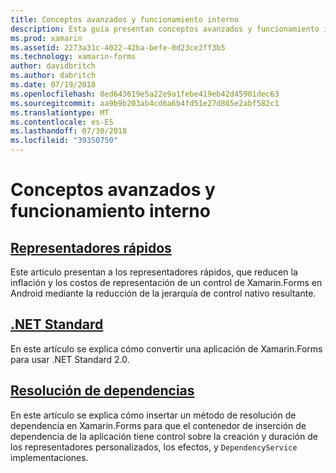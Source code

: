 ```yaml
---
title: Conceptos avanzados y funcionamiento interno
description: Esta guía presentan conceptos avanzados y funcionamiento interno de Xamarin.Forms. Actualmente incluye artículos sobre los representadores rápidos y .NET Standard.
ms.prod: xamarin
ms.assetid: 2273a31c-4022-42ba-befe-0d23ce2ff3b5
ms.technology: xamarin-forms
author: davidbritch
ms.author: dabritch
ms.date: 07/19/2018
ms.openlocfilehash: 8ed643619e5a22e9a1febe419eb42d45901dec63
ms.sourcegitcommit: aa9b9b203ab4cd6a6b4fd51e27d865e2abf582c1
ms.translationtype: MT
ms.contentlocale: es-ES
ms.lasthandoff: 07/30/2018
ms.locfileid: "39350750"
---
```

# <a name="advanced-concepts--internals"></a>Conceptos avanzados y funcionamiento interno

## <a name="fast-renderersfast-renderersmd"></a>[Representadores rápidos](fast-renderers.md)

Este artículo presentan a los representadores rápidos, que reducen la inflación y los costos de representación de un control de Xamarin.Forms en Android mediante la reducción de la jerarquía de control nativo resultante.

## <a name="net-standardnet-standardmd"></a>[.NET Standard](net-standard.md)

En este artículo se explica cómo convertir una aplicación de Xamarin.Forms para usar .NET Standard 2.0.

## <a name="dependency-resolutiondependency-resolutionmd"></a>[Resolución de dependencias](dependency-resolution.md)

En este artículo se explica cómo insertar un método de resolución de dependencia en Xamarin.Forms para que el contenedor de inserción de dependencia de la aplicación tiene control sobre la creación y duración de los representadores personalizados, los efectos, y `DependencyService` implementaciones.
